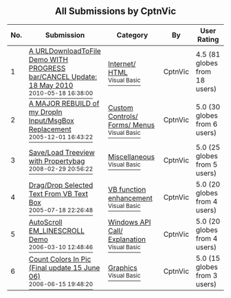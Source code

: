 ﻿<div align="center">

## All Submissions by CptnVic

</div>

No.  | Submission | Category | By   | User Rating
---- | ---------- | -------- | ---- | -----------
1 | [A URLDownloadToFile Demo WITH PROGRESS bar/CANCEL Update: 18 May 2010<br /><sup>2010-05-18 16:38:00</sup>](https://github.com/Planet-Source-Code/cptnvic-a-urldownloadtofile-demo-with-progress-bar-cancel-update-18-may-2010__1-64914) | [Internet/ HTML<br /><sup>Visual Basic</sup>](../ByCategory/internet-html__1-34.md) | CptnVic | 4.5 (81 globes from 18 users)
2 | [A MAJOR REBUILD of my DropIn Input/MsgBox Replacement<br /><sup>2005-12-01 16:43:22</sup>](https://github.com/Planet-Source-Code/cptnvic-a-major-rebuild-of-my-dropin-input-msgbox-replacement__1-63332) | [Custom Controls/ Forms/  Menus<br /><sup>Visual Basic</sup>](../ByCategory/custom-controls-forms-menus__1-4.md) | CptnVic | 5.0 (30 globes from 6 users)
3 | [Save/Load Treeview with Propertybag<br /><sup>2008-02-29 20:56:22</sup>](https://github.com/Planet-Source-Code/cptnvic-save-load-treeview-with-propertybag__1-70056) | [Miscellaneous<br /><sup>Visual Basic</sup>](../ByCategory/miscellaneous__1-1.md) | CptnVic | 5.0 (25 globes from 5 users)
4 | [Drag/Drop Selected Text From VB Text Box<br /><sup>2005-07-18 22:26:48</sup>](https://github.com/Planet-Source-Code/cptnvic-drag-drop-selected-text-from-vb-text-box__1-61772) | [VB function enhancement<br /><sup>Visual Basic</sup>](../ByCategory/vb-function-enhancement__1-25.md) | CptnVic | 5.0 (20 globes from 4 users)
5 | [AutoScroll EM\_LINESCROLL Demo<br /><sup>2006-03-10 12:48:46</sup>](https://github.com/Planet-Source-Code/cptnvic-autoscroll-em-linescroll-demo__1-64606) | [Windows API Call/ Explanation<br /><sup>Visual Basic</sup>](../ByCategory/windows-api-call-explanation__1-39.md) | CptnVic | 5.0 (20 globes from 4 users)
6 | [Count Colors In Pic \(Final update 15 June 06\)<br /><sup>2006-06-15 19:48:20</sup>](https://github.com/Planet-Source-Code/cptnvic-count-colors-in-pic-final-update-15-june-06__1-65318) | [Graphics<br /><sup>Visual Basic</sup>](../ByCategory/graphics__1-46.md) | CptnVic | 5.0 (15 globes from 3 users)
